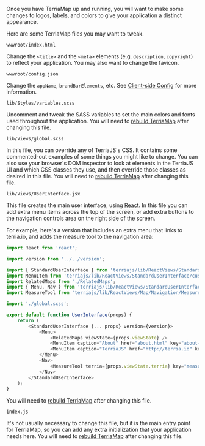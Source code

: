 Once you have TerriaMap up and running, you will want to make some changes to logos, labels, and colors to give your application a distinct appearance.

Here are some TerriaMap files you may want to tweak.

`wwwroot/index.html`

Change the `<title>` and the `<meta>` elements (e.g. `description`, `copyright`) to reflect your application.  You may also want to change the favicon.

`wwwroot/config.json`

Change the `appName`, `brandBarElements`, etc.  See [Client-side Config](client-side-config.md) for more information.

`lib/Styles/variables.scss`

Uncomment and tweak the SASS variables to set the main colors and fonts used throughout the application.  You will need to [rebuild TerriaMap](../getting-started.md#building-terriamap) after changing this file.

`lib/Views/global.scss`

In this file, you can override any of TerriaJS's CSS.  It contains some commented-out examples of some things you might like to change.  You can also use your browser's DOM inspector to look at elements in the TerriaJS UI and which CSS classes they use, and then override those classes as desired in this file.  You will need to [rebuild TerriaMap](../getting-started.md#building-terriamap) after changing this file.

`lib/Views/UserInterface.jsx`

This file creates the main user interface, using [React](https://facebook.github.io/react/).  In this file you can add extra menu items across the top of the screen, or add extra buttons to the navigation controls area on the right side of the screen.

For example, here's a version that includes an extra menu that links to terria.io, and adds the measure tool to the navigation area:

```javascript
import React from 'react';

import version from '../../version';

import { StandardUserInterface } from 'terriajs/lib/ReactViews/StandardUserInterface/StandardUserInterface.jsx';
import MenuItem from 'terriajs/lib/ReactViews/StandardUserInterface/customizable/MenuItem';
import RelatedMaps from './RelatedMaps';
import { Menu, Nav } from 'terriajs/lib/ReactViews/StandardUserInterface/customizable/Groups';
import MeasureTool from 'terriajs/lib/ReactViews/Map/Navigation/MeasureTool';

import './global.scss';

export default function UserInterface(props) {
    return (
        <StandardUserInterface {... props} version={version}>
            <Menu>
                <RelatedMaps viewState={props.viewState} />
                <MenuItem caption="About" href="about.html" key="about-link"/>
                <MenuItem caption="TerriaJS" href="http://terria.io" key="terria-link"/>
            </Menu>
            <Nav>
                <MeasureTool terria={props.viewState.terria} key="measure-tool"/>
            </Nav>
        </StandardUserInterface>
    );
}
```

You will need to [rebuild TerriaMap](../getting-started.md#building-terriamap) after changing this file.

`index.js`

It's not usually necessary to change this file, but it is the main entry point for TerriaMap, so you can add any extra initialization that your application needs here.  You will need to [rebuild TerriaMap](../getting-started.md#building-terriamap) after changing this file.
